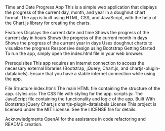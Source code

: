 Time and Date Progress App
This is a simple web application that displays the progress of the current day, month, and year in a doughnut chart format. The app is built using HTML, CSS, and JavaScript, with the help of the Chart.js library for creating the charts.

Features
Displays the current date and time
Shows the progress of the current day in hours
Shows the progress of the current month in days
Shows the progress of the current year in days
Uses doughnut charts to visualize the progress
Responsive design using Bootstrap
Getting Started
To run the app, simply open the index.html file in your web browser.

Prerequisites
This app requires an internet connection to access the necessary external libraries (Bootstrap, jQuery, Chart.js, and chartjs-plugin-datalabels). Ensure that you have a stable internet connection while using the app.

File Structure
index.html: The main HTML file containing the structure of the app.
styles.css: The CSS file with styling for the app.
scripts.js: The JavaScript file containing the functionality and logic of the app.
Built With
Bootstrap
jQuery
Chart.js
chartjs-plugin-datalabels
License
This project is licensed under the MIT License. See the LICENSE file for details.

Acknowledgments
OpenAI for the assistance in code refactoring and README creation.
